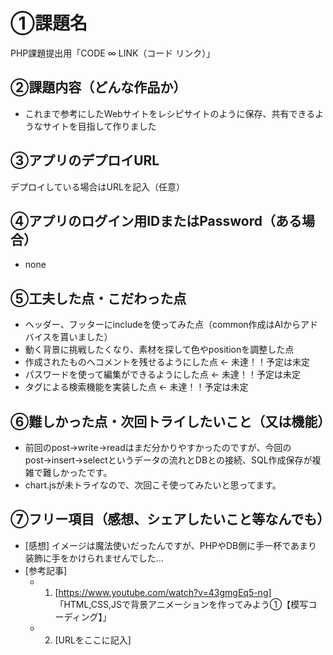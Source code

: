 # ①課題名
PHP課題提出用「CODE ∞ LINK（コード リンク）」

## ②課題内容（どんな作品か）
- これまで参考にしたWebサイトをレシピサイトのように保存、共有できるようなサイトを目指して作りました

## ③アプリのデプロイURL
デプロイしている場合はURLを記入（任意）

## ④アプリのログイン用IDまたはPassword（ある場合）
- none

## ⑤工夫した点・こだわった点
- ヘッダー、フッターにincludeを使ってみた点（common作成はAIからアドバイスを貰いました）
- 動く背景に挑戦したくなり、素材を探して色やpositionを調整した点
- 作成されたものへコメントを残せるようにした点 ← 未達！！予定は未定
- パスワードを使って編集ができるようにした点 ← 未達！！予定は未定
- タグによる検索機能を実装した点 ← 未達！！予定は未定

## ⑥難しかった点・次回トライしたいこと（又は機能）
- 前回のpost→write→readはまだ分かりやすかったのですが、今回のpost→insert→selectというデータの流れとDBとの接続、SQL作成保存が複雑で難しかったです。
- chart.jsが未トライなので、次回こそ使ってみたいと思ってます。

## ⑦フリー項目（感想、シェアしたいこと等なんでも）
- [感想] イメージは魔法使いだったんですが、PHPやDB側に手一杯であまり装飾に手をかけられませんでした…
- [参考記事]
  - 1. [https://www.youtube.com/watch?v=43gmgEq5-ng] 「HTML,CSS,JSで背景アニメーションを作ってみよう①【模写コーディング】」
  - 2. [URLをここに記入]